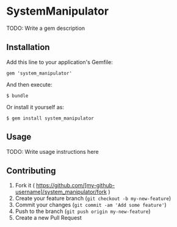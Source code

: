 # SystemManipulator

TODO: Write a gem description

## Installation

Add this line to your application's Gemfile:

    gem 'system_manipulator'

And then execute:

    $ bundle

Or install it yourself as:

    $ gem install system_manipulator

## Usage

TODO: Write usage instructions here

## Contributing

1. Fork it ( https://github.com/[my-github-username]/system_manipulator/fork )
2. Create your feature branch (`git checkout -b my-new-feature`)
3. Commit your changes (`git commit -am 'Add some feature'`)
4. Push to the branch (`git push origin my-new-feature`)
5. Create a new Pull Request
